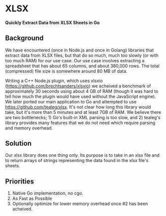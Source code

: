 XLSX
====

#### Quickly Extract Data from XLSX Sheets in Go

## Background

We have encountered (once in Node.js and once in Golang) libraries that extract data from XLSX files, but that do so much, much too slowly (or with too much RAM) for our use case. Our use case involves extracting a spreadsheet that has about 65 columns, and about 380,000 rows. The total (compressed) file size is somewhere around 80 MB of data.

Writing a C++ Node.js plugin, which uses xlsxio (https://github.com/brechtsanders/xlsxio) we acheived a benchmark of approximately 30 seconds using about 4 GB of RAM (though it was hard to tell how much the plugin would have used without the JavaScript engine). We later ported our main application to Go and attempted to use https://github.com/tealeg/xlsx. It's not clear how long this library would take, but it's more than 5 minutes and at least 7GB of RAM. We believe there are two bottlenecks; 1) Go's built-in XML parsing is too slow, and 2) tealeg's library provides many features that we do not need which require parsing and memory overhead.

## Solution

Our xlsx library does one thing only. Its purpose is to take in an xlsx file and to return arrays of strings representing the data found in the xlsx file's sheets.

## Priorities

1) Native Go implementation, no cgo.
2) As Fast as Possible
3) Optionally optimize for lower memory overhead once #2 has been acheived.
